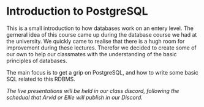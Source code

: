 # Introduction to PostgreSQL
This is a small introduction to how databases work on an entery level. The gerneral idea of this course came up during the database course we had at the university. We quickly came to realise that there is a hugh room for improvement during these lectures. Therefor we decided to create some of our own to help our classmates with the understanding of the basic principles of databases.

The main focus is to get a grip on PostgreSQL, and how to write some basic SQL related to this RDBMS.

*The live presentations will be held in our class discord, following the schedual that Arvid or Ellie will publish in our Discord.*
